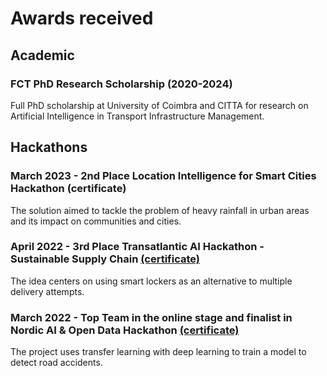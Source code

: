 # Awards received


## Academic

### FCT PhD Research Scholarship (2020-2024)

Full PhD scholarship at University of Coimbra and CITTA for research on Artificial Intelligence in Transport Infrastructure Management.

## Hackathons

### March 2023 - 2nd Place Location Intelligence for Smart Cities Hackathon (certificate)

The solution aimed to tackle the problem of heavy rainfall in urban areas and its impact on communities and cities.

### April 2022 - 3rd Place Transatlantic AI Hackathon - Sustainable Supply Chain [(certificate)](https://github.com/tamagusko/awards/blob/main/certificates/Transatlantic%20AI%20Hackathon%20%E2%80%93%20Sustainable%20Supply%20Chain%20DeepHack%20-%20Participation%20Certificate.pdf)

The idea centers on using smart lockers as an alternative to multiple delivery attempts. 

### March 2022 - Top Team in the online stage and finalist in Nordic AI & Open Data Hackathon [(certificate)](https://github.com/tamagusko/awards/blob/main/certificates/nordicAIOpenData.pdf)

The project uses transfer learning with deep learning to train a model to detect road accidents.





